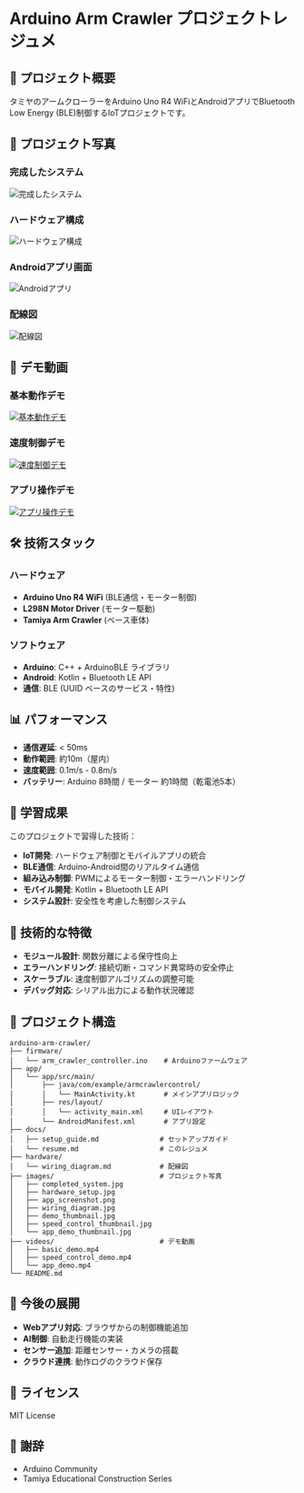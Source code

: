 # Arduino Arm Crawler プロジェクトレジュメ

## 🎯 プロジェクト概要

タミヤのアームクローラーをArduino Uno R4 WiFiとAndroidアプリでBluetooth Low Energy (BLE)制御するIoTプロジェクトです。

## 📸 プロジェクト写真

### 完成したシステム
![完成したシステム](./images/completed_system.jpg)

### ハードウェア構成
![ハードウェア構成](./images/hardware_setup.jpg)

### Androidアプリ画面
![Androidアプリ](./images/app_screenshot.png)

### 配線図
![配線図](./images/wiring_diagram.jpg)

## 🎥 デモ動画

### 基本動作デモ
[![基本動作デモ](./images/demo_thumbnail.jpg)](./videos/basic_demo.mp4)

### 速度制御デモ
[![速度制御デモ](./images/speed_control_thumbnail.jpg)](./videos/speed_control_demo.mp4)

### アプリ操作デモ
[![アプリ操作デモ](./images/app_demo_thumbnail.jpg)](./videos/app_demo.mp4)

## 🛠️ 技術スタック

### ハードウェア
- **Arduino Uno R4 WiFi** (BLE通信・モーター制御)
- **L298N Motor Driver** (モーター駆動)
- **Tamiya Arm Crawler** (ベース車体)

### ソフトウェア
- **Arduino**: C++ + ArduinoBLE ライブラリ
- **Android**: Kotlin + Bluetooth LE API
- **通信**: BLE (UUID ベースのサービス・特性)

## 📊 パフォーマンス

- **通信遅延**: < 50ms
- **動作範囲**: 約10m（屋内）
- **速度範囲**: 0.1m/s - 0.8m/s
- **バッテリー**: Arduino 8時間 / モーター 約1時間（乾電池5本）

## 🎯 学習成果

このプロジェクトで習得した技術：

- **IoT開発**: ハードウェア制御とモバイルアプリの統合
- **BLE通信**: Arduino-Android間のリアルタイム通信
- **組み込み制御**: PWMによるモーター制御・エラーハンドリング
- **モバイル開発**: Kotlin + Bluetooth LE API
- **システム設計**: 安全性を考慮した制御システム

## 🔧 技術的な特徴

- **モジュール設計**: 関数分離による保守性向上
- **エラーハンドリング**: 接続切断・コマンド異常時の安全停止
- **スケーラブル**: 速度制御アルゴリズムの調整可能
- **デバッグ対応**: シリアル出力による動作状況確認

## 📁 プロジェクト構造

```
arduino-arm-crawler/
├── firmware/
│   └── arm_crawler_controller.ino    # Arduinoファームウェア
├── app/
│   └── app/src/main/
│       ├── java/com/example/armcrawlercontrol/
│       │   └── MainActivity.kt       # メインアプリロジック
│       ├── res/layout/
│       │   └── activity_main.xml     # UIレイアウト
│       └── AndroidManifest.xml       # アプリ設定
├── docs/
│   ├── setup_guide.md               # セットアップガイド
│   └── resume.md                    # このレジュメ
├── hardware/
│   └── wiring_diagram.md            # 配線図
├── images/                          # プロジェクト写真
│   ├── completed_system.jpg
│   ├── hardware_setup.jpg
│   ├── app_screenshot.png
│   ├── wiring_diagram.jpg
│   ├── demo_thumbnail.jpg
│   ├── speed_control_thumbnail.jpg
│   └── app_demo_thumbnail.jpg
├── videos/                          # デモ動画
│   ├── basic_demo.mp4
│   ├── speed_control_demo.mp4
│   └── app_demo.mp4
└── README.md
```

## 🚀 今後の展開

- **Webアプリ対応**: ブラウザからの制御機能追加
- **AI制御**: 自動走行機能の実装
- **センサー追加**: 距離センサー・カメラの搭載
- **クラウド連携**: 動作ログのクラウド保存

## 📄 ライセンス

MIT License

## 🙏 謝辞

- Arduino Community
- Tamiya Educational Construction Series 